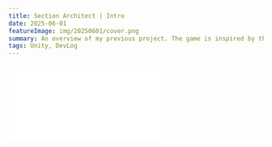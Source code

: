 ```yaml
---
title: Section Architect | Intro
date: 2025-06-01
featureImage: img/20250601/cover.png
summary: An overview of my previous project. The game is inspired by the architectural section diagram. 
tags: Unity, DevLog
---
```


<div class="video-container">
<iframe src="//player.bilibili.com/player.html?isOutside=true&aid=114595968589791&bvid=BV1GW7nzuETz&cid=30227893601&p=1" scrolling="no" border="0" frameborder="no" framespacing="0" allowfullscreen="true"></iframe>
</div>